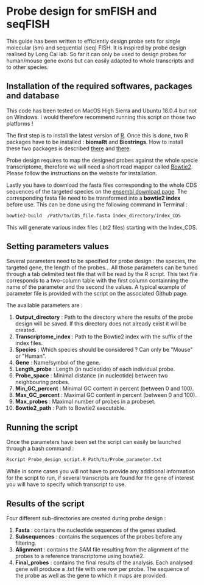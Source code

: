 Probe design for smFISH and seqFISH
=============================

This guide has been written to efficiently design probe sets for single molecular (sm) and sequential (seq) FISH. It is inspired by probe design realised by Long Cai lab. So far it can only be used to design probes for human/mouse gene exons but can easily adapted to whole transcripts and to other species.

Installation of the required softwares, packages and database
-----------------------------------------------

This code has been tested on MacOS High Sierra and Ubuntu 18.0.4 but not on Windows. I would therefore recommend running this script on those two platforms  !
 
The first step is to install the latest version of  [R](https://www.r-project.org/). Once this is done, two R packages have to be installed : **biomaRt** and **Biostrings**. How to install these two packages is described [there](https://bioconductor.org/packages/release/bioc/html/biomaRt.html) and [there](https://www.bioconductor.org/packages/release/bioc/html/Biostrings.html).

Probe design requires to map the designed probes against the whole specie transcriptome, therefore we will need a short read mapper called [Bowtie2](http://bowtie-bio.sourceforge.net/bowtie2/). Please follow the instructions on the website for installation.

Lastly you have to download the fasta files corresponding to the whole CDS sequences of the targeted species on the [ensembl download page](https://www.ensembl.org/info/data/ftp/index.html). The corresponding fasta file need to be transformed into a **bowtie2 index** before use. This can be done using the following command in Terminal :

```bash
bowtie2-build  /Path/to/CDS_file.fasta Index_directory/Index_CDS
```
This will generate various index files (.bt2 files) starting with the Index_CDS. 

Setting parameters values 
-----------------------------------------------

Several parameters need to be specified for probe design : the species, the targeted gene, the length of the probes... 
All those parameters can be tuned through a tab delimited text file that will be read by the R script. This text file corresponds to a two-column table with the first column containning the name of the parameter and the second the values.  A typical example of parameter file is provided with the script on the associated Github page. 

The available parameters are :

1. **Output_directory** : Path to the directory where the results of the probe design will be saved. If this directory does not already exist it will be created.
2. **Transcriptome_index** : Path to the Bowtie2 index with the suffix of the index files.
3. **Species** : Which species should be considered ? Can only be "Mouse" or "Human".
4. **Gene** : Name/symbol of the gene.
5. **Length_probe** : Length (in nucleotide) of each individual probe.
6. **Probe_space** :  Minimal distance (in nucleotide) between two neighbouring probes.
7. **Min_GC_percent** : Minimal GC content in percent (between 0 and 100).
8. **Max_GC_percent** : Maximal GC content in percent (between 0 and 100).
9. **Max_probes** : Maximal number of probes in a probeset.
10. **Bowtie2_path** : Path to Bowtie2 executable.


Running the script 
-----------------------------------------------

Once the parameters have been set the script can easily be launched through a bash command : 

```bash
Rscript Probe_design_script.R Path/to/Probe_parameter.txt
```
While in some cases you will not have to provide any additional information for the script to run, if several transcripts are found for the gene of interest you will have to specify which transcript to use.


Results of the script  
-----------------------------------------------

Four different sub-directories are created during probe design :
1. **Fasta** : contains the nucleotide sequences of the genes studied.
2. **Subsequences** : contains the sequences of the probes before any filtering.
3. **Alignment** : contains the SAM file resulting from the alignment of the probes to a reference transcriptome using bowtie2.
4. **Final_probes** : contains the final results of the analysis. Each analysed gene will produce a .txt file with one row per probe. The sequence of the probe as well as the gene to which it maps are provided.




